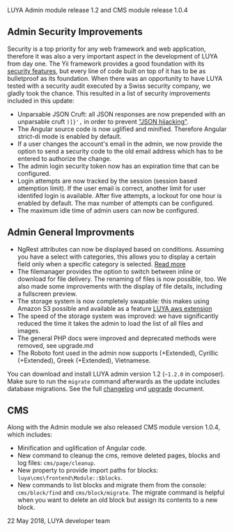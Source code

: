 LUYA Admin module release 1.2 and CMS module release 1.0.4

## Admin Security Improvements

Security is a top priority for any web framework and web application, therefore it was also a very important aspect in the development of LUYA from day one. The Yii framework provides a good foundation with its [security features](https://www.yiiframework.com/doc/guide/2.0/en/security-overview), but every line of code built on top of it has to be as bulletproof as its foundation. When there was an opportunity to have LUYA tested with a security audit executed by a Swiss security company, we gladly took the chance. This resulted in a list of security improvements included in this update:

+ Unparsable JSON Cruft: all JSON responses are now prepended with an unparsable cruft `)]}',` in order to prevent ["JSON hijacking"](https://portswigger.net/blog/json-hijacking-for-the-modern-web).
+ The Angular source code is now uglified and minified. Therefore Angular strict-di mode is enabled by default.
+ If a user changes the account's email in the admin, we now provide the option to send a security code to the old email address which has to be entered to authorize the change.
+ The admin login security token now has an expiration time that can be configured.
+ Login attempts are now tracked by the session (session based attemption limit). If the user email is correct, another limit for user identifed login is available. After five attempts, a lockout for one hour is enabled by default. The max number of attempts can be configured.
+ The maximum idle time of admin users can now be configured.

## Admin General Improvments

+ NgRest attributes can now be displayed based on conditions. Assuming you have a select with categories, this allows you to display a certain field only when a specific category is selected. [Read more](https://github.com/luyadev/luya-module-admin/blob/master/src/ngrest/base/Plugin.php#L53-L71)
+ The filemanager provides the option to switch between inline or download for file delivery. The renaming of files is now possible, too. We also made some improvements with the display of file details, including a fullscreen preview.
+ The storage system is now completely swapable: this makes using Amazon S3 possible and available as a feature [LUYA aws extension](https://github.com/luyadev/luya-aws)
+ The speed of the storage system was improved: we have significantly reduced the time it takes the admin to load the list of all files and images.
+ The general PHP docs were improved and deprecated methods were removed, see upgrade.md
+ The Roboto font used in the admin now supports (+Extended), Cyrillic (+Extended), Greek (+Extended), Vietnamese.

You can download and install LUYA admin version 1.2 (`~1.2.0` in composer). Make sure to run the `migrate` command afterwards as the update includes database migrations. See the full [changelog](https://github.com/luyadev/luya-module-admin/blob/master/CHANGELOG.md) und [upgrade](https://github.com/luyadev/luya-module-admin/blob/master/UPGRADE.md) document.

## CMS

Along with the Admin module we also released CMS module version 1.0.4, which includes:

+ Minification and uglification of Angular code.
+ New command to cleanup the cms, remove deleted pages, blocks and log files: `cms/page/cleanup`.
+ New property to provide import paths for blocks: `luya\cms\frontend\Module::$blocks`.
+ New commands to list blocks and migrate them from the console: `cms/block/find` and `cms/block/migrate`. The migrate command is helpful when you want to delete an old block but assign its contents to a new block.

22 May 2018, LUYA developer team
